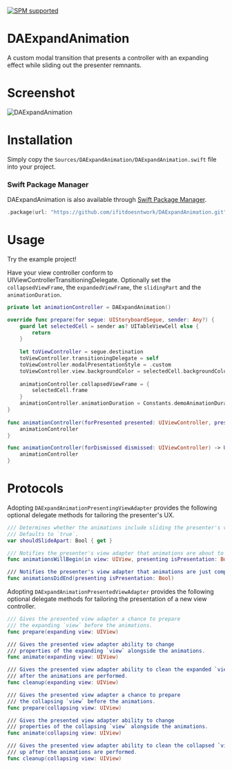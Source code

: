 [![SPM supported](https://img.shields.io/badge/Swift%20Package%20Manager-compatible-brightgreen.svg)](https://swift.org/package-manager)
# DAExpandAnimation
A custom modal transition that presents a controller with an expanding effect while sliding out the presenter remnants.
# Screenshot
![DAExpandAnimation](https://raw.githubusercontent.com/ifitdoesntwork/DAExpandAnimation/master/Xpandr/screencapture.gif)
# Installation
Simply copy the `Sources/DAExpandAnimation/DAExpandAnimation.swift` file into your project.
### Swift Package Manager
DAExpandAnimation is also available through [Swift Package Manager](https://github.com/apple/swift-package-manager/).
```swift
.package(url: "https://github.com/ifitdoesntwork/DAExpandAnimation.git", from: "1.0.0")
```
# Usage
Try the example project!

Have your view controller conform to UIViewControllerTransitioningDelegate. Optionally set the `collapsedViewFrame`, the `expandedViewFrame`, the `slidingPart` and the `animationDuration`.
```swift
private let animationController = DAExpandAnimation()

override func prepare(for segue: UIStoryboardSegue, sender: Any?) {
    guard let selectedCell = sender as? UITableViewCell else {
        return
    }
    
    let toViewController = segue.destination
    toViewController.transitioningDelegate = self
    toViewController.modalPresentationStyle = .custom
    toViewController.view.backgroundColor = selectedCell.backgroundColor
    
    animationController.collapsedViewFrame = {
        selectedCell.frame
    }
    animationController.animationDuration = Constants.demoAnimationDuration()
}
    
func animationController(forPresented presented: UIViewController, presenting: UIViewController, source: UIViewController) -> UIViewControllerAnimatedTransitioning? {
    animationController
}

func animationController(forDismissed dismissed: UIViewController) -> UIViewControllerAnimatedTransitioning? {
    animationController
}
```
# Protocols

Adopting `DAExpandAnimationPresentingViewAdapter` provides the following optional delegate methods for tailoring the presenter's UX.

```swift
/// Determines whether the animations include sliding the presenter's view apart.
/// Defaults to `true`.
var shouldSlideApart: Bool { get }

/// Notifies the presenter's view adapter that animations are about to occur.
func animationsWillBegin(in view: UIView, presenting isPresentation: Bool)

/// Notifies the presenter's view adapter that animations are just completed.
func animationsDidEnd(presenting isPresentation: Bool)
```
Adopting `DAExpandAnimationPresentedViewAdapter` provides the following optional delegate methods for tailoring the presentation of a new view controller.

```swift
/// Gives the presented view adapter a chance to prepare
/// the expanding `view` before the animations.
func prepare(expanding view: UIView)

/// Gives the presented view adapter ability to change
/// properties of the expanding `view` alongside the animations.
func animate(expanding view: UIView)

/// Gives the presented view adapter ability to clean the expanded `view` up
/// after the animations are performed.
func cleanup(expanding view: UIView)

/// Gives the presented view adapter a chance to prepare
/// the collapsing `view` before the animations.
func prepare(collapsing view: UIView)

/// Gives the presented view adapter ability to change
/// properties of the collapsing `view` alongside the animations.
func animate(collapsing view: UIView)

/// Gives the presented view adapter ability to clean the collapsed `view`
/// up after the animations are performed.
func cleanup(collapsing view: UIView)
```
